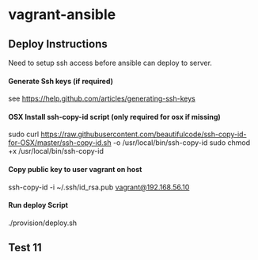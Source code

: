 vagrant-ansible
===============

## Deploy Instructions

Need to setup ssh access before ansible can deploy to server.

#### Generate Ssh keys (if required)
see https://help.github.com/articles/generating-ssh-keys

#### OSX Install ssh-copy-id script (only required for osx if missing)
sudo curl https://raw.githubusercontent.com/beautifulcode/ssh-copy-id-for-OSX/master/ssh-copy-id.sh -o /usr/local/bin/ssh-copy-id
sudo chmod +x /usr/local/bin/ssh-copy-id

#### Copy public key to user vagrant on host
ssh-copy-id -i ~/.ssh/id_rsa.pub vagrant@192.168.56.10

#### Run deploy Script
./provision/deploy.sh

## Test 11
